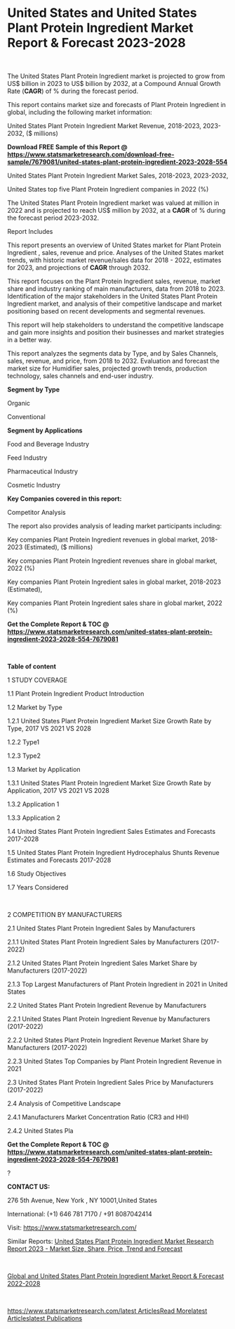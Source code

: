 <h1>United States and United States Plant Protein Ingredient Market Report & Forecast 2023-2028</h1><br/><p>The United States Plant Protein Ingredient market is projected to grow from US$ billion in 2023 to US$ billion by 2032, at a Compound Annual Growth Rate (<strong>CAGR</strong>) of % during the forecast period.</p>
 
 
 
 <p>This report contains market size and forecasts of Plant Protein Ingredient in global, including the following market information:</p>
 
 
 
 <p>United States Plant Protein Ingredient Market Revenue, 2018-2023, 2023-2032, ($ millions)</p>
 
 
 
 <p><strong>Download FREE Sample of this Report @ <a href="https://www.statsmarketresearch.com/download-free-sample/7679081/united-states-plant-protein-ingredient-2023-2028-554">https://www.statsmarketresearch.com/download-free-sample/7679081/united-states-plant-protein-ingredient-2023-2028-554</a></strong></p>
 
 
 
 <p>United States Plant Protein Ingredient Market Sales, 2018-2023, 2023-2032,</p>
 
 
 
 <p>United States top five Plant Protein Ingredient companies in 2022 (%)</p>
 
 
 
 <p>The United States Plant Protein Ingredient market was valued at million in 2022 and is projected to reach US$ million by 2032, at a <strong>CAGR</strong> of % during the forecast period 2023-2032.</p>
 
 
 
 <p>Report Includes</p>
 
 
 
 <p>This report presents an overview of United States market for Plant Protein Ingredient , sales, revenue and price. Analyses of the United States market trends, with historic market revenue/sales data for 2018 - 2022, estimates for 2023, and projections of <strong>CAGR</strong> through 2032.</p>
 
 
 
 <p>This report focuses on the Plant Protein Ingredient sales, revenue, market share and industry ranking of main manufacturers, data from 2018 to 2023. Identification of the major stakeholders in the United States Plant Protein Ingredient market, and analysis of their competitive landscape and market positioning based on recent developments and segmental revenues.</p>
 
 
 
 <p>This report will help stakeholders to understand the competitive landscape and gain more insights and position their businesses and market strategies in a better way.</p>
 
 
 
 <p>This report analyzes the segments data by Type, and by Sales Channels, sales, revenue, and price, from 2018 to 2032. Evaluation and forecast the market size for Humidifier sales, projected growth trends, production technology, sales channels and end-user industry.</p>
 
 
 
 <p><strong>Segment by Type</strong></p>
 
 
 
 <p>Organic</p>
 
 
 
 <p>Conventional</p>
 
 
 
 <p><strong>Segment <strong><strong>by Applications</strong></strong></strong></p>
 
 
 
 <p>Food and Beverage Industry</p>
 
 
 
 <p>Feed Industry</p>
 
 
 
 <p>Pharmaceutical Industry</p>
 
 
 
 <p>Cosmetic Industry</p>
 
 
 
 <p><strong>Key Companies covered in this report:</strong></p>
 
 
 
 <p>Competitor Analysis</p>
 
 
 
 <p>The report also provides analysis of leading market participants including:</p>
 
 
 
 <p>Key companies Plant Protein Ingredient revenues in global market, 2018-2023 (Estimated), ($ millions)</p>
 
 
 
 <p>Key companies Plant Protein Ingredient revenues share in global market, 2022 (%)</p>
 
 
 
 <p>Key companies Plant Protein Ingredient sales in global market, 2018-2023 (Estimated),</p>
 
 
 
 <p>Key companies Plant Protein Ingredient sales share in global market, 2022 (%)</p>
 
 
 
 <div><b>Get the Complete Report & TOC @ <a href="https://www.statsmarketresearch.com/united-states-plant-protein-ingredient-2023-2028-554-7679081">https://www.statsmarketresearch.com/united-states-plant-protein-ingredient-2023-2028-554-7679081</a></b></div>
 
 
 
 <p><br />
 
 <b>Table of content</b></p>
 
 
 
 <p>1 STUDY COVERAGE<br />
 
 1.1 Plant Protein Ingredient Product Introduction<br />
 
 1.2 Market by Type<br />
 
 1.2.1 United States Plant Protein Ingredient Market Size Growth Rate by Type, 2017 VS 2021 VS 2028<br />
 
 1.2.2 Type1<br />
 
 1.2.3 Type2<br />
 
 1.3 Market by Application<br />
 
 1.3.1 United States Plant Protein Ingredient Market Size Growth Rate by Application, 2017 VS 2021 VS 2028<br />
 
 1.3.2 Application 1<br />
 
 1.3.3 Application 2<br />
 
 1.4 United States Plant Protein Ingredient Sales Estimates and Forecasts 2017-2028<br />
 
 1.5 United States Plant Protein Ingredient Hydrocephalus Shunts Revenue Estimates and Forecasts 2017-2028<br />
 
 1.6 Study Objectives<br />
 
 1.7 Years Considered<br />
 
 <br />
 
 2 COMPETITION BY MANUFACTURERS<br />
 
 2.1 United States Plant Protein Ingredient Sales by Manufacturers<br />
 
 2.1.1 United States Plant Protein Ingredient Sales by Manufacturers (2017-2022)<br />
 
 2.1.2 United States Plant Protein Ingredient Sales Market Share by Manufacturers (2017-2022)<br />
 
 2.1.3 Top Largest Manufacturers of Plant Protein Ingredient in 2021 in United States<br />
 
 2.2 United States Plant Protein Ingredient Revenue by Manufacturers<br />
 
 2.2.1 United States Plant Protein Ingredient Revenue by Manufacturers (2017-2022)<br />
 
 2.2.2 United States Plant Protein Ingredient Revenue Market Share by Manufacturers (2017-2022)<br />
 
 2.2.3 United States Top Companies by Plant Protein Ingredient Revenue in 2021<br />
 
 2.3 United States Plant Protein Ingredient Sales Price by Manufacturers (2017-2022)<br />
 
 2.4 Analysis of Competitive Landscape<br />
 
 2.4.1 Manufacturers Market Concentration Ratio (CR3 and HHI)<br />
 
 2.4.2 United States Pla</p>
 
 
 
 <div><b>Get the Complete Report & TOC @ <a href="https://www.statsmarketresearch.com/united-states-plant-protein-ingredient-2023-2028-554-7679081">https://www.statsmarketresearch.com/united-states-plant-protein-ingredient-2023-2028-554-7679081</a></b></div>
 
 
 
 <p>? </p>
 
 
 
 <p><b>CONTACT US:</b><br />
 
 276 5th Avenue, New York , NY 10001,United States<br />
 
 International: (+1) 646 781 7170 / +91 8087042414<br />
 
 Visit: <a href="https://www.statsmarketresearch.com/">https://www.statsmarketresearch.com/</a><br />
 
 Similar Reports: <a href="https://www.statsmarketresearch.com/united-states-plant-protein-ingredient-2023-2028-554-7679081">United States Plant Protein Ingredient Market Research Report 2023 - Market Size, Share, Price, Trend and Forecast</a><br />
 
 <br />
 
 <a href="https://www.statsmarketresearch.com/united-states-plant-protein-ingredient-2023-2028-554-7679081">Global and United States Plant Protein Ingredient Market Report & Forecast 2022-2028</a><br />
 
 <br />
 
 <a href="https://gyeongbokgung.com">https://www.statsmarketresearch.com/</a><a href="https://hallyeomaritime.com">latest Articles</a><a href="https://jingwansa.com">Read More</a><a href="https://nguoiviet.jp/">latest Articles</a><a href="https://www.intelmarketresearch.com/">latest Publications</a></p>